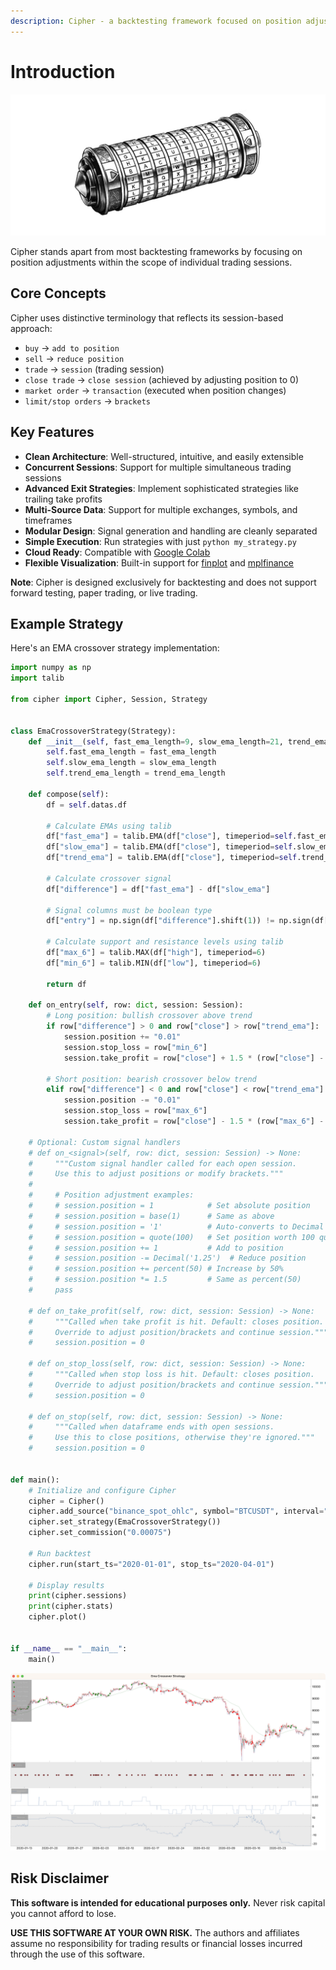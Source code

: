 ```yaml
---
description: Cipher - a backtesting framework focused on position adjustments within trading sessions.
---
```


# Introduction

<img src="cipher.jpeg" alt="cipher" style="max-height: 400px" />

Cipher stands apart from most backtesting frameworks by focusing on position adjustments within the scope of individual trading sessions.

## Core Concepts

Cipher uses distinctive terminology that reflects its session-based approach:

- `buy` → `add to position`
- `sell` → `reduce position`
- `trade` → `session` (trading session)
- `close trade` → `close session` (achieved by adjusting position to 0) 
- `market order` → `transaction` (executed when position changes)
- `limit/stop orders` → `brackets`

## Key Features

- **Clean Architecture**: Well-structured, intuitive, and easily extensible
- **Concurrent Sessions**: Support for multiple simultaneous trading sessions
- **Advanced Exit Strategies**: Implement sophisticated strategies like trailing take profits
- **Multi-Source Data**: Support for multiple exchanges, symbols, and timeframes
- **Modular Design**: Signal generation and handling are cleanly separated
- **Simple Execution**: Run strategies with just `python my_strategy.py`
- **Cloud Ready**: Compatible with [Google Colab](https://colab.research.google.com/)
- **Flexible Visualization**: Built-in support for [finplot](https://github.com/highfestiva/finplot) and [mplfinance](https://github.com/matplotlib/mplfinance)

**Note**: Cipher is designed exclusively for backtesting and does not support forward testing, paper trading, or live trading.

## Example Strategy

Here's an EMA crossover strategy implementation:

```python
import numpy as np
import talib

from cipher import Cipher, Session, Strategy


class EmaCrossoverStrategy(Strategy):
    def __init__(self, fast_ema_length=9, slow_ema_length=21, trend_ema_length=200):
        self.fast_ema_length = fast_ema_length
        self.slow_ema_length = slow_ema_length
        self.trend_ema_length = trend_ema_length

    def compose(self):
        df = self.datas.df
        
        # Calculate EMAs using talib
        df["fast_ema"] = talib.EMA(df["close"], timeperiod=self.fast_ema_length)
        df["slow_ema"] = talib.EMA(df["close"], timeperiod=self.slow_ema_length)
        df["trend_ema"] = talib.EMA(df["close"], timeperiod=self.trend_ema_length)

        # Calculate crossover signal
        df["difference"] = df["fast_ema"] - df["slow_ema"]
        
        # Signal columns must be boolean type
        df["entry"] = np.sign(df["difference"].shift(1)) != np.sign(df["difference"])

        # Calculate support and resistance levels using talib
        df["max_6"] = talib.MAX(df["high"], timeperiod=6)
        df["min_6"] = talib.MIN(df["low"], timeperiod=6)

        return df

    def on_entry(self, row: dict, session: Session):
        # Long position: bullish crossover above trend
        if row["difference"] > 0 and row["close"] > row["trend_ema"]:
            session.position += "0.01"
            session.stop_loss = row["min_6"]
            session.take_profit = row["close"] + 1.5 * (row["close"] - row["min_6"])

        # Short position: bearish crossover below trend
        elif row["difference"] < 0 and row["close"] < row["trend_ema"]:
            session.position -= "0.01"
            session.stop_loss = row["max_6"]
            session.take_profit = row["close"] - 1.5 * (row["max_6"] - row["close"])

    # Optional: Custom signal handlers
    # def on_<signal>(self, row: dict, session: Session) -> None:
    #     """Custom signal handler called for each open session.
    #     Use this to adjust positions or modify brackets."""
    #     
    #     # Position adjustment examples:
    #     # session.position = 1            # Set absolute position
    #     # session.position = base(1)      # Same as above
    #     # session.position = '1'          # Auto-converts to Decimal
    #     # session.position = quote(100)   # Set position worth 100 quote units
    #     # session.position += 1           # Add to position
    #     # session.position -= Decimal('1.25')  # Reduce position
    #     # session.position += percent(50) # Increase by 50%
    #     # session.position *= 1.5         # Same as percent(50)
    #     pass

    # def on_take_profit(self, row: dict, session: Session) -> None:
    #     """Called when take profit is hit. Default: closes position.
    #     Override to adjust position/brackets and continue session."""
    #     session.position = 0

    # def on_stop_loss(self, row: dict, session: Session) -> None:
    #     """Called when stop loss is hit. Default: closes position.
    #     Override to adjust position/brackets and continue session."""
    #     session.position = 0

    # def on_stop(self, row: dict, session: Session) -> None:
    #     """Called when dataframe ends with open sessions.
    #     Use this to close positions, otherwise they're ignored."""
    #     session.position = 0


def main():
    # Initialize and configure Cipher
    cipher = Cipher()
    cipher.add_source("binance_spot_ohlc", symbol="BTCUSDT", interval="1h")
    cipher.set_strategy(EmaCrossoverStrategy())
    cipher.set_commission("0.00075")
    
    # Run backtest
    cipher.run(start_ts="2020-01-01", stop_ts="2020-04-01")
    
    # Display results
    print(cipher.sessions)
    print(cipher.stats)
    cipher.plot()


if __name__ == "__main__":
    main()
```

![plotter](plotter.png)

## Risk Disclaimer

**This software is intended for educational purposes only.** Never risk capital you cannot afford to lose. 

**USE THIS SOFTWARE AT YOUR OWN RISK.** The authors and affiliates assume no responsibility for trading results or financial losses incurred through the use of this software.
